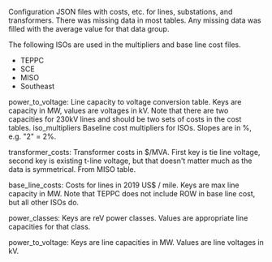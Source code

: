 Configuration JSON files with costs, etc. for lines, substations, and
transformers.  There was missing data in most tables. Any missing data was
filled with the average value for that data group.

The following ISOs are used in the multipliers and base line cost files.
- TEPPC
- SCE
- MISO
- Southeast

power\_to\_voltage:
    Line capacity to voltage conversion table. Keys are capacity in MW, values
    are voltages in kV. Note that there are two capacities for 230kV lines and
    should be two sets of costs in the cost tables.
iso_multipliers
    Baseline cost multipliers for ISOs. Slopes are in %, e.g. "2" = 2%.

transformer_costs:
     Transformer costs in $/MVA. First key is tie line voltage, second key is
     existing t-line voltage, but that doesn't matter much as the data is
     symmetrical. From MISO table.

base\_line_costs:
    Costs for lines in 2019 US$ / mile. Keys are max line capacity in MW.
    Note that TEPPC does not include ROW in base line cost, but all other ISOs
    do.

power_classes:
    Keys are reV power classes. Values are appropriate line capacities for
    that class.

power\_to_voltage:
    Keys are line capacities in MW. Values are line voltages in kV.
